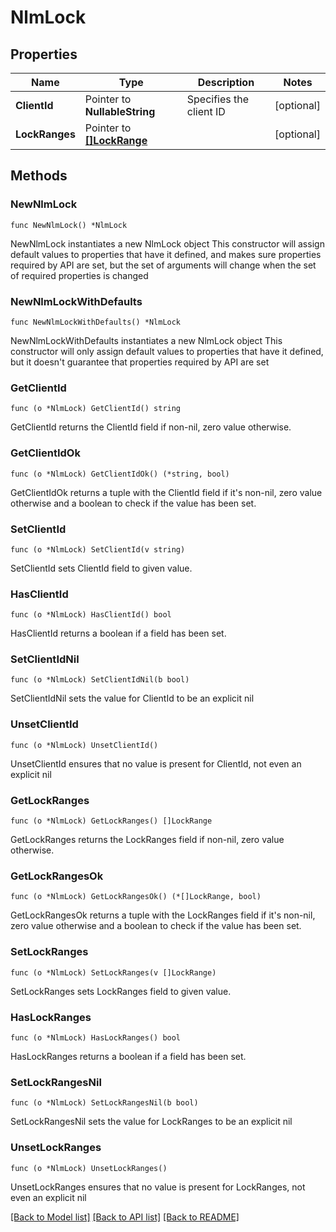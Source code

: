 # NlmLock

## Properties

Name | Type | Description | Notes
------------ | ------------- | ------------- | -------------
**ClientId** | Pointer to **NullableString** | Specifies the client ID | [optional] 
**LockRanges** | Pointer to [**[]LockRange**](LockRange.md) |  | [optional] 

## Methods

### NewNlmLock

`func NewNlmLock() *NlmLock`

NewNlmLock instantiates a new NlmLock object
This constructor will assign default values to properties that have it defined,
and makes sure properties required by API are set, but the set of arguments
will change when the set of required properties is changed

### NewNlmLockWithDefaults

`func NewNlmLockWithDefaults() *NlmLock`

NewNlmLockWithDefaults instantiates a new NlmLock object
This constructor will only assign default values to properties that have it defined,
but it doesn't guarantee that properties required by API are set

### GetClientId

`func (o *NlmLock) GetClientId() string`

GetClientId returns the ClientId field if non-nil, zero value otherwise.

### GetClientIdOk

`func (o *NlmLock) GetClientIdOk() (*string, bool)`

GetClientIdOk returns a tuple with the ClientId field if it's non-nil, zero value otherwise
and a boolean to check if the value has been set.

### SetClientId

`func (o *NlmLock) SetClientId(v string)`

SetClientId sets ClientId field to given value.

### HasClientId

`func (o *NlmLock) HasClientId() bool`

HasClientId returns a boolean if a field has been set.

### SetClientIdNil

`func (o *NlmLock) SetClientIdNil(b bool)`

 SetClientIdNil sets the value for ClientId to be an explicit nil

### UnsetClientId
`func (o *NlmLock) UnsetClientId()`

UnsetClientId ensures that no value is present for ClientId, not even an explicit nil
### GetLockRanges

`func (o *NlmLock) GetLockRanges() []LockRange`

GetLockRanges returns the LockRanges field if non-nil, zero value otherwise.

### GetLockRangesOk

`func (o *NlmLock) GetLockRangesOk() (*[]LockRange, bool)`

GetLockRangesOk returns a tuple with the LockRanges field if it's non-nil, zero value otherwise
and a boolean to check if the value has been set.

### SetLockRanges

`func (o *NlmLock) SetLockRanges(v []LockRange)`

SetLockRanges sets LockRanges field to given value.

### HasLockRanges

`func (o *NlmLock) HasLockRanges() bool`

HasLockRanges returns a boolean if a field has been set.

### SetLockRangesNil

`func (o *NlmLock) SetLockRangesNil(b bool)`

 SetLockRangesNil sets the value for LockRanges to be an explicit nil

### UnsetLockRanges
`func (o *NlmLock) UnsetLockRanges()`

UnsetLockRanges ensures that no value is present for LockRanges, not even an explicit nil

[[Back to Model list]](../README.md#documentation-for-models) [[Back to API list]](../README.md#documentation-for-api-endpoints) [[Back to README]](../README.md)



